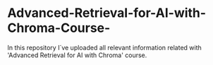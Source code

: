 # Advanced-Retrieval-for-AI-with-Chroma-Course-
In this repository I´ve uploaded all relevant information related with 'Advanced Retrieval for AI with Chroma' course. 
